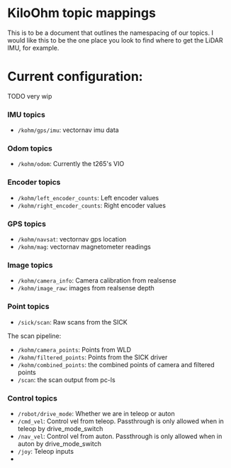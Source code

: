 # KiloOhm topic mappings
This is to be a document that outlines the namespacing of our topics. 
I would like this to be the one place you look to find where to get the LiDAR IMU, for example.

# Current configuration:
TODO very wip

### IMU topics
- `/kohm/gps/imu`: vectornav imu data

### Odom topics 
- `/kohm/odom`: Currently the t265's VIO

### Encoder topics
- `/kohm/left_encoder_counts`: Left encoder values
- `/kohm/right_encoder_counts`: Right encoder values

### GPS topics
- `/kohm/navsat`: vectornav gps location
- `/kohm/mag`: vectornav magnetometer readings

### Image topics
- `/kohm/camera_info`: Camera calibration from realsense
- `/kohm/image_raw`: images from realsense depth

### Point topics
- `/sick/scan`: Raw scans from the SICK

The scan pipeline:
- `/kohm/camera_points`: Points from WLD
- `/kohm/filtered_points`: Points from the SICK driver
- `/kohm/combined_points`: the combined points of camera and filtered points
- `/scan`: the scan output from pc-ls

### Control topics
- `/robot/drive_mode`: Whether we are in teleop or auton
- `/cmd_vel`: Control vel from teleop. Passthrough is only allowed when in teleop by drive_mode_switch
- `/nav_vel`: Control vel from auton. Passthrough is only allowed when in auton by drive_mode_switch
- `/joy`: Teleop inputs
- 
